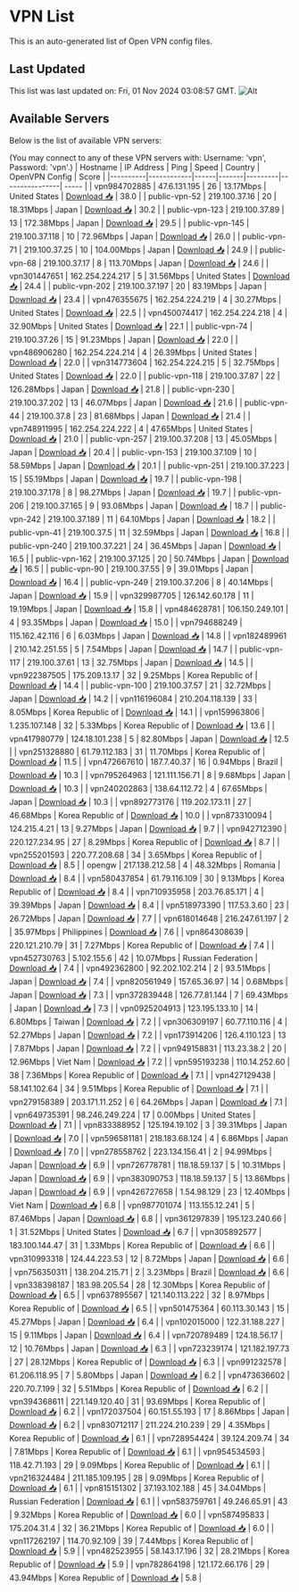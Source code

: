 # VPN List

This is an auto-generated list of Open VPN config files.

## Last Updated

This list was last updated on: Fri, 01 Nov 2024 03:08:57 GMT.
![Alt](https://repobeats.axiom.co/api/embed/186b98318ef1479477931607c1ad7d823f12451f.svg "Repobeats analytics image")

## Available Servers

Below is the list of available VPN servers:

(You may connect to any of these VPN servers with: Username: 'vpn', Password: 'vpn'.)
| Hostname | IP Address | Ping | Speed | Country | OpenVPN Config | Score |
|----------|------------|------|-------|---------|----------------| ----- |
| vpn984702885 | 47.6.131.195 | 26 | 13.17Mbps | United States | [Download 📥](./configs/server_0_US.ovpn) | 38.0 |
| public-vpn-52 | 219.100.37.16 | 20 | 18.31Mbps | Japan | [Download 📥](./configs/server_1_JP.ovpn) | 30.2 |
| public-vpn-123 | 219.100.37.89 | 13 | 172.38Mbps | Japan | [Download 📥](./configs/server_2_JP.ovpn) | 29.5 |
| public-vpn-145 | 219.100.37.118 | 10 | 72.96Mbps | Japan | [Download 📥](./configs/server_3_JP.ovpn) | 26.0 |
| public-vpn-71 | 219.100.37.25 | 10 | 104.00Mbps | Japan | [Download 📥](./configs/server_4_JP.ovpn) | 24.9 |
| public-vpn-68 | 219.100.37.17 | 8 | 113.70Mbps | Japan | [Download 📥](./configs/server_5_JP.ovpn) | 24.6 |
| vpn301447651 | 162.254.224.217 | 5 | 31.56Mbps | United States | [Download 📥](./configs/server_6_US.ovpn) | 24.4 |
| public-vpn-202 | 219.100.37.197 | 20 | 83.19Mbps | Japan | [Download 📥](./configs/server_7_JP.ovpn) | 23.4 |
| vpn476355675 | 162.254.224.219 | 4 | 30.27Mbps | United States | [Download 📥](./configs/server_8_US.ovpn) | 22.5 |
| vpn450074417 | 162.254.224.218 | 4 | 32.90Mbps | United States | [Download 📥](./configs/server_9_US.ovpn) | 22.1 |
| public-vpn-74 | 219.100.37.26 | 15 | 91.23Mbps | Japan | [Download 📥](./configs/server_10_JP.ovpn) | 22.0 |
| vpn486906280 | 162.254.224.214 | 4 | 26.39Mbps | United States | [Download 📥](./configs/server_11_US.ovpn) | 22.0 |
| vpn314773604 | 162.254.224.215 | 5 | 32.75Mbps | United States | [Download 📥](./configs/server_12_US.ovpn) | 22.0 |
| public-vpn-118 | 219.100.37.87 | 22 | 126.28Mbps | Japan | [Download 📥](./configs/server_13_JP.ovpn) | 21.8 |
| public-vpn-230 | 219.100.37.202 | 13 | 46.07Mbps | Japan | [Download 📥](./configs/server_14_JP.ovpn) | 21.6 |
| public-vpn-44 | 219.100.37.8 | 23 | 81.68Mbps | Japan | [Download 📥](./configs/server_15_JP.ovpn) | 21.4 |
| vpn748911995 | 162.254.224.222 | 4 | 47.65Mbps | United States | [Download 📥](./configs/server_16_US.ovpn) | 21.0 |
| public-vpn-257 | 219.100.37.208 | 13 | 45.05Mbps | Japan | [Download 📥](./configs/server_17_JP.ovpn) | 20.4 |
| public-vpn-153 | 219.100.37.109 | 10 | 58.59Mbps | Japan | [Download 📥](./configs/server_18_JP.ovpn) | 20.1 |
| public-vpn-251 | 219.100.37.223 | 15 | 55.19Mbps | Japan | [Download 📥](./configs/server_19_JP.ovpn) | 19.7 |
| public-vpn-198 | 219.100.37.178 | 8 | 98.27Mbps | Japan | [Download 📥](./configs/server_20_JP.ovpn) | 19.7 |
| public-vpn-206 | 219.100.37.165 | 9 | 93.08Mbps | Japan | [Download 📥](./configs/server_21_JP.ovpn) | 18.7 |
| public-vpn-242 | 219.100.37.189 | 11 | 64.10Mbps | Japan | [Download 📥](./configs/server_22_JP.ovpn) | 18.2 |
| public-vpn-41 | 219.100.37.5 | 11 | 32.59Mbps | Japan | [Download 📥](./configs/server_23_JP.ovpn) | 16.8 |
| public-vpn-240 | 219.100.37.221 | 24 | 36.45Mbps | Japan | [Download 📥](./configs/server_24_JP.ovpn) | 16.5 |
| public-vpn-162 | 219.100.37.125 | 20 | 50.74Mbps | Japan | [Download 📥](./configs/server_25_JP.ovpn) | 16.5 |
| public-vpn-90 | 219.100.37.55 | 9 | 39.01Mbps | Japan | [Download 📥](./configs/server_26_JP.ovpn) | 16.4 |
| public-vpn-249 | 219.100.37.206 | 8 | 40.14Mbps | Japan | [Download 📥](./configs/server_27_JP.ovpn) | 15.9 |
| vpn329987705 | 126.142.60.178 | 11 | 19.19Mbps | Japan | [Download 📥](./configs/server_28_JP.ovpn) | 15.8 |
| vpn484628781 | 106.150.249.101 | 4 | 93.35Mbps | Japan | [Download 📥](./configs/server_29_JP.ovpn) | 15.0 |
| vpn794688249 | 115.162.42.116 | 6 | 6.03Mbps | Japan | [Download 📥](./configs/server_30_JP.ovpn) | 14.8 |
| vpn182489961 | 210.142.251.55 | 5 | 7.54Mbps | Japan | [Download 📥](./configs/server_31_JP.ovpn) | 14.7 |
| public-vpn-117 | 219.100.37.61 | 13 | 32.75Mbps | Japan | [Download 📥](./configs/server_32_JP.ovpn) | 14.5 |
| vpn922387505 | 175.209.13.17 | 32 | 9.25Mbps | Korea Republic of | [Download 📥](./configs/server_33_KR.ovpn) | 14.4 |
| public-vpn-100 | 219.100.37.57 | 21 | 32.72Mbps | Japan | [Download 📥](./configs/server_34_JP.ovpn) | 14.2 |
| vpn116196084 | 210.204.118.139 | 33 | 8.05Mbps | Korea Republic of | [Download 📥](./configs/server_35_KR.ovpn) | 14.1 |
| vpn159963806 | 1.235.107.148 | 32 | 5.33Mbps | Korea Republic of | [Download 📥](./configs/server_36_KR.ovpn) | 13.6 |
| vpn417980779 | 124.18.101.238 | 5 | 82.80Mbps | Japan | [Download 📥](./configs/server_37_JP.ovpn) | 12.5 |
| vpn251328880 | 61.79.112.183 | 31 | 11.70Mbps | Korea Republic of | [Download 📥](./configs/server_38_KR.ovpn) | 11.5 |
| vpn472667610 | 187.7.40.37 | 16 | 0.94Mbps | Brazil | [Download 📥](./configs/server_39_BR.ovpn) | 10.3 |
| vpn795264963 | 121.111.156.71 | 8 | 9.68Mbps | Japan | [Download 📥](./configs/server_40_JP.ovpn) | 10.3 |
| vpn240202863 | 138.64.112.72 | 4 | 67.65Mbps | Japan | [Download 📥](./configs/server_41_JP.ovpn) | 10.3 |
| vpn892773176 | 119.202.173.11 | 27 | 46.68Mbps | Korea Republic of | [Download 📥](./configs/server_42_KR.ovpn) | 10.0 |
| vpn873310094 | 124.215.4.21 | 13 | 9.27Mbps | Japan | [Download 📥](./configs/server_43_JP.ovpn) | 9.7 |
| vpn942712390 | 220.127.234.95 | 27 | 8.29Mbps | Korea Republic of | [Download 📥](./configs/server_44_KR.ovpn) | 8.7 |
| vpn255201593 | 220.77.208.68 | 34 | 3.65Mbps | Korea Republic of | [Download 📥](./configs/server_45_KR.ovpn) | 8.5 |
| opengw | 217.138.212.58 | 4 | 48.32Mbps | Romania | [Download 📥](./configs/server_46_RO.ovpn) | 8.4 |
| vpn580437854 | 61.79.116.109 | 30 | 9.13Mbps | Korea Republic of | [Download 📥](./configs/server_47_KR.ovpn) | 8.4 |
| vpn710935958 | 203.76.85.171 | 4 | 39.39Mbps | Japan | [Download 📥](./configs/server_48_JP.ovpn) | 8.4 |
| vpn518973390 | 117.53.3.60 | 23 | 26.72Mbps | Japan | [Download 📥](./configs/server_49_JP.ovpn) | 7.7 |
| vpn618014648 | 216.247.61.197 | 2 | 35.97Mbps | Philippines | [Download 📥](./configs/server_50_PH.ovpn) | 7.6 |
| vpn864308639 | 220.121.210.79 | 31 | 7.27Mbps | Korea Republic of | [Download 📥](./configs/server_51_KR.ovpn) | 7.4 |
| vpn452730763 | 5.102.155.6 | 42 | 10.07Mbps | Russian Federation | [Download 📥](./configs/server_52_RU.ovpn) | 7.4 |
| vpn492362800 | 92.202.102.214 | 2 | 93.51Mbps | Japan | [Download 📥](./configs/server_53_JP.ovpn) | 7.4 |
| vpn820561949 | 157.65.36.97 | 14 | 0.68Mbps | Japan | [Download 📥](./configs/server_54_JP.ovpn) | 7.3 |
| vpn372839448 | 126.77.81.144 | 7 | 69.43Mbps | Japan | [Download 📥](./configs/server_55_JP.ovpn) | 7.3 |
| vpn0925204913 | 123.195.133.10 | 14 | 6.80Mbps | Taiwan | [Download 📥](./configs/server_56_TW.ovpn) | 7.2 |
| vpn306309197 | 60.77.110.116 | 4 | 52.27Mbps | Japan | [Download 📥](./configs/server_57_JP.ovpn) | 7.2 |
| vpn173914206 | 126.4.110.123 | 13 | 7.87Mbps | Japan | [Download 📥](./configs/server_58_JP.ovpn) | 7.2 |
| vpn949158831 | 113.23.38.2 | 20 | 12.96Mbps | Viet Nam | [Download 📥](./configs/server_59_VN.ovpn) | 7.2 |
| vpn595193238 | 110.14.252.60 | 38 | 7.36Mbps | Korea Republic of | [Download 📥](./configs/server_60_KR.ovpn) | 7.1 |
| vpn427129438 | 58.141.102.64 | 34 | 9.51Mbps | Korea Republic of | [Download 📥](./configs/server_61_KR.ovpn) | 7.1 |
| vpn279158389 | 203.171.11.252 | 6 | 64.26Mbps | Japan | [Download 📥](./configs/server_62_JP.ovpn) | 7.1 |
| vpn649735391 | 98.246.249.224 | 17 | 0.00Mbps | United States | [Download 📥](./configs/server_63_US.ovpn) | 7.1 |
| vpn833388952 | 125.194.19.102 | 3 | 39.31Mbps | Japan | [Download 📥](./configs/server_64_JP.ovpn) | 7.0 |
| vpn596581181 | 218.183.68.124 | 4 | 6.86Mbps | Japan | [Download 📥](./configs/server_65_JP.ovpn) | 7.0 |
| vpn278558762 | 223.134.156.41 | 2 | 94.99Mbps | Japan | [Download 📥](./configs/server_66_JP.ovpn) | 6.9 |
| vpn726778781 | 118.18.59.137 | 5 | 10.31Mbps | Japan | [Download 📥](./configs/server_67_JP.ovpn) | 6.9 |
| vpn383090753 | 118.18.59.137 | 5 | 13.86Mbps | Japan | [Download 📥](./configs/server_68_JP.ovpn) | 6.9 |
| vpn426727658 | 1.54.98.129 | 23 | 12.40Mbps | Viet Nam | [Download 📥](./configs/server_69_VN.ovpn) | 6.8 |
| vpn987701074 | 113.155.12.241 | 5 | 87.46Mbps | Japan | [Download 📥](./configs/server_70_JP.ovpn) | 6.8 |
| vpn361297839 | 195.123.240.66 | 1 | 31.52Mbps | United States | [Download 📥](./configs/server_71_US.ovpn) | 6.7 |
| vpn305892577 | 183.100.144.47 | 31 | 1.33Mbps | Korea Republic of | [Download 📥](./configs/server_72_KR.ovpn) | 6.6 |
| vpn310993318 | 124.44.223.53 | 12 | 8.72Mbps | Japan | [Download 📥](./configs/server_73_JP.ovpn) | 6.6 |
| vpn756350311 | 138.204.215.71 | 2 | 3.23Mbps | Brazil | [Download 📥](./configs/server_74_BR.ovpn) | 6.6 |
| vpn338398187 | 183.98.205.54 | 28 | 12.30Mbps | Korea Republic of | [Download 📥](./configs/server_75_KR.ovpn) | 6.5 |
| vpn637895567 | 121.140.113.222 | 32 | 8.97Mbps | Korea Republic of | [Download 📥](./configs/server_76_KR.ovpn) | 6.5 |
| vpn501475364 | 60.113.30.143 | 15 | 45.27Mbps | Japan | [Download 📥](./configs/server_77_JP.ovpn) | 6.4 |
| vpn102015000 | 122.31.188.227 | 15 | 9.11Mbps | Japan | [Download 📥](./configs/server_78_JP.ovpn) | 6.4 |
| vpn720789489 | 124.18.56.17 | 12 | 10.76Mbps | Japan | [Download 📥](./configs/server_79_JP.ovpn) | 6.3 |
| vpn723239174 | 121.182.197.73 | 27 | 28.12Mbps | Korea Republic of | [Download 📥](./configs/server_80_KR.ovpn) | 6.3 |
| vpn991232578 | 61.206.118.95 | 7 | 5.80Mbps | Japan | [Download 📥](./configs/server_81_JP.ovpn) | 6.2 |
| vpn473636602 | 220.70.7.199 | 32 | 5.51Mbps | Korea Republic of | [Download 📥](./configs/server_82_KR.ovpn) | 6.2 |
| vpn394368611 | 221.149.120.40 | 31 | 93.69Mbps | Korea Republic of | [Download 📥](./configs/server_83_KR.ovpn) | 6.2 |
| vpn172037504 | 60.151.55.193 | 17 | 8.86Mbps | Japan | [Download 📥](./configs/server_84_JP.ovpn) | 6.2 |
| vpn830712117 | 211.224.210.239 | 29 | 4.35Mbps | Korea Republic of | [Download 📥](./configs/server_85_KR.ovpn) | 6.1 |
| vpn728954424 | 39.124.209.74 | 34 | 7.81Mbps | Korea Republic of | [Download 📥](./configs/server_86_KR.ovpn) | 6.1 |
| vpn954534593 | 118.42.71.193 | 29 | 9.09Mbps | Korea Republic of | [Download 📥](./configs/server_87_KR.ovpn) | 6.1 |
| vpn216324484 | 211.185.109.195 | 28 | 9.09Mbps | Korea Republic of | [Download 📥](./configs/server_88_KR.ovpn) | 6.1 |
| vpn815151302 | 37.193.102.188 | 45 | 34.04Mbps | Russian Federation | [Download 📥](./configs/server_89_RU.ovpn) | 6.1 |
| vpn583759761 | 49.246.65.91 | 43 | 9.32Mbps | Korea Republic of | [Download 📥](./configs/server_90_KR.ovpn) | 6.0 |
| vpn587495833 | 175.204.31.4 | 32 | 36.21Mbps | Korea Republic of | [Download 📥](./configs/server_91_KR.ovpn) | 6.0 |
| vpn117262197 | 114.70.92.109 | 39 | 7.44Mbps | Korea Republic of | [Download 📥](./configs/server_92_KR.ovpn) | 5.9 |
| vpn482523955 | 58.143.17.196 | 32 | 28.21Mbps | Korea Republic of | [Download 📥](./configs/server_93_KR.ovpn) | 5.9 |
| vpn782864198 | 121.172.66.176 | 29 | 43.94Mbps | Korea Republic of | [Download 📥](./configs/server_94_KR.ovpn) | 5.8 |
